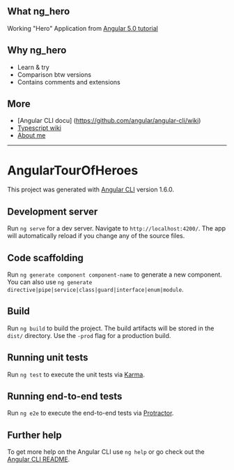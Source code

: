 ## What ng_hero

Working "Hero" Application from [Angular 5.0 tutorial](https://angular.io/tutorial/toh-pt0)

## Why ng_hero
* Learn & try
* Comparison btw versions
* Contains comments and extensions

## More

* [Angular CLI docu] (https://github.com/angular/angular-cli/wiki)
* [Typescript wiki](https://github.com/Microsoft/TypeScript/wiki)
* [About me](http://alexander.holbreich.org)


---

# AngularTourOfHeroes

This project was generated with [Angular CLI](https://github.com/angular/angular-cli) version 1.6.0.

## Development server

Run `ng serve` for a dev server. Navigate to `http://localhost:4200/`. The app will automatically reload if you change any of the source files.

## Code scaffolding

Run `ng generate component component-name` to generate a new component. You can also use `ng generate directive|pipe|service|class|guard|interface|enum|module`.

## Build

Run `ng build` to build the project. The build artifacts will be stored in the `dist/` directory. Use the `-prod` flag for a production build.

## Running unit tests

Run `ng test` to execute the unit tests via [Karma](https://karma-runner.github.io).

## Running end-to-end tests

Run `ng e2e` to execute the end-to-end tests via [Protractor](http://www.protractortest.org/).

## Further help

To get more help on the Angular CLI use `ng help` or go check out the [Angular CLI README](https://github.com/angular/angular-cli/blob/master/README.md).
